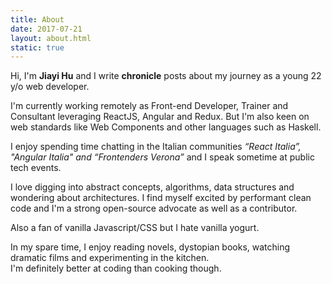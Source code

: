 ```yaml
---
title: About
date: 2017-07-21
layout: about.html
static: true
---
```


Hi, I'm **Jiayi Hu** and I write **chronicle** posts about my journey as a young 22 y/o web developer.

I'm currently working remotely as Front-end Developer, Trainer and Consultant leveraging ReactJS, Angular and Redux. But I'm also keen on web standards like Web Components and other languages such as Haskell.

I enjoy spending time chatting in the Italian communities *“React Italia”, "Angular Italia" and “Frontenders Verona”* and I speak sometime at public tech events.

I love digging into abstract concepts, algorithms, data structures and wondering about architectures. I find myself excited by performant clean code and I'm a strong open-source advocate as well as a contributor.

Also a fan of vanilla Javascript/CSS but I hate vanilla yogurt.

In my spare time, I enjoy reading novels, dystopian books, watching dramatic films and experimenting in the kitchen.  
I'm definitely better at coding than cooking though.
